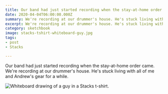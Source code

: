 ```yaml
---
title: Our band had just started recording when the stay-at-home order came.
date: 2020-04-04T06:00:00.000Z
summary: We're recording at our drummer's house. He's stuck living with all of me and Andrew's gear for a while.
excerpt: We're recording at our drummer's house. He's stuck living with all of me and Andrew's gear for a while.
category: sketchbook
image: stacks-tshirt-whiteboard-guy.jpg
tags:
- post
- Stacks

---
```

  Our band had just started recording when the stay-at-home order came. We're recording at our drummer's house. He's stuck living with all of me and Andrew's gear for a while.

![Whiteboard drawing of a guy in a Stacks t-shirt.](/static/img/sketchbook/stacks-tshirt-whiteboard-guy.jpg)
